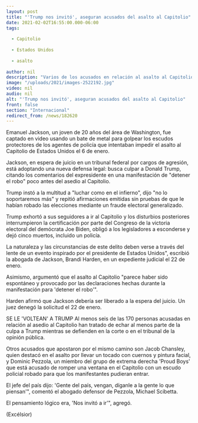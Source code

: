 ```yaml
---
layout: post
title: "'Trump nos invitó', aseguran acusados del asalto al Capitolio"
date: 2021-02-02T16:55:00.000-06:00
tags:
  
  - Capitolio
  
  - Estados Unidos
  
  - asalto
  
author: nil
description: "Varios de los acusados en relación al asalto al Capitolio tratan de echar parte de la culpa al expresidente Donald Trump mientras se defienden en la corte"
image: "/uploads/2021/images-2522192.jpg"
video: nil
audio: nil
alt: "'Trump nos invitó', aseguran acusados del asalto al Capitolio"
front: false
section: "Internacional"
redirect_from: /news/182620
---
```


Emanuel Jackson, un joven de 20 años del área de Washington, fue captado en video usando un bate de metal para golpear los escudos protectores de los agentes de policía que intentaban impedir el asalto al Capitolio de Estados Unidos el 6 de enero.

Jackson, en espera de juicio en un tribunal federal por cargos de agresión, está adoptando una nueva defensa legal: busca culpar a Donald Trump, citando los comentarios del expresidente en una manifestación de "detener el robo" poco antes del asedio al Capitolio.

Trump instó a la multitud a "luchar como en el infierno", dijo "no lo soportaremos más" y repitió afirmaciones emitidas sin pruebas de que le habían robado las elecciones mediante un fraude electoral generalizado.

Trump exhortó a sus seguidores a ir al Capitolio y los disturbios posteriores interrumpieron la certificación por parte del Congreso de la victoria electoral del demócrata Joe Biden, obligó a los legisladores a esconderse y dejó cinco muertos, incluido un policía.

La naturaleza y las circunstancias de este delito deben verse a través del lente de un evento inspirado por el presidente de Estados Unidos", escribió la abogada de Jackson, Brandi Harden, en un expediente judicial el 22 de enero.

Asimismo, argumentó que el asalto al Capitolio "parece haber sido espontáneo y provocado por las declaraciones hechas durante la manifestación para 'detener el robo'".

Harden afirmó que Jackson debería ser liberado a la espera del juicio. Un juez denegó la solicitud el 22 de enero.

SE LE 'VOLTEAN' A TRUMP
Al menos seis de las 170 personas acusadas en relación al asedio al Capitolio han tratado de echar al menos parte de la culpa a Trump mientras se defienden en la corte o en el tribunal de la opinión pública.

Otros acusados ​​que apostaron por el mismo camino son Jacob Chansley, quien destacó en el asalto por llevar un tocado con cuernos y pintura facial, y Dominic Pezzola, un miembro del grupo de extrema derecha 'Proud Boys' que está acusado de romper una ventana en el Capitolio con un escudo policial robado para que los manifestantes pudieran entrar.

El jefe del país dijo: 'Gente del país, vengan, díganle a la gente lo que piensan'", comentó el abogado defensor de Pezzola, Michael Scibetta.

El pensamiento lógico era, 'Nos invitó a ir'", agregó.

(Excélsior)